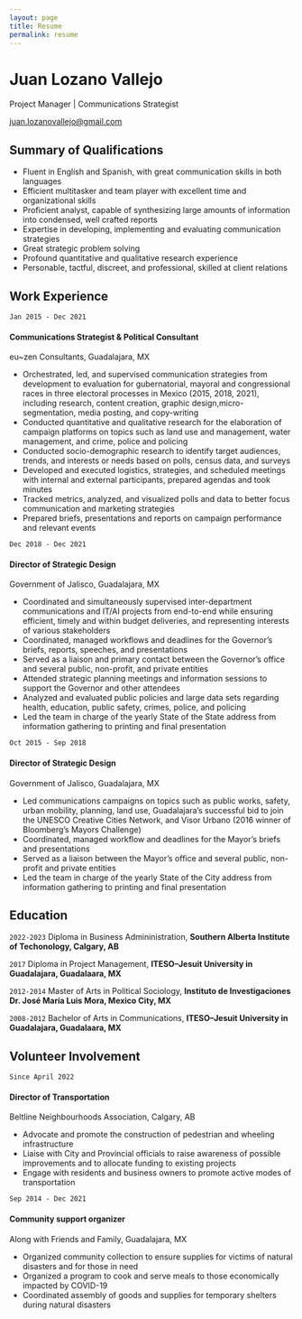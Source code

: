 ```yaml
---
layout: page
title: Resume
permalink: resume
---
```

# Juan Lozano Vallejo
Project Manager | Communications Strategist

<div id="juanlozano.me">
<a href="juan.lozanovallejo@gmail.com">juan.lozanovallejo@gmail.com</a>
</div>


## Summary of Qualifications
- Fluent in English and Spanish, with great communication skills in both languages
- Efficient multitasker and team player with excellent time and organizational skills
- Proficient analyst, capable of synthesizing large amounts of information into condensed, well crafted reports
- Expertise in developing, implementing and evaluating communication strategies
- Great strategic problem solving
- Profound quantitative and qualitative research experience
- Personable, tactful, discreet, and professional, skilled at client relations


## Work Experience
`Jan 2015 - Dec 2021`<br/>
#### Communications Strategist & Political Consultant
eu~zen Consultants, Guadalajara, MX
- Orchestrated, led, and supervised communication strategies from development to evaluation  for gubernatorial, mayoral and congressional races in three electoral processes in Mexico (2015, 2018, 2021), including research, content creation, graphic design,micro-segmentation, media posting, and copy-writing
- Conducted quantitative and qualitative research for the elaboration of campaign platforms on topics such as land use and management, water management, and crime, police and policing
- Conducted socio-demographic research to identify target audiences, trends, and interests or needs based on polls, census data, and surveys
- Developed and executed logistics, strategies, and scheduled meetings with internal and external participants, prepared agendas and took minutes
- Tracked metrics, analyzed, and visualized polls and data to better focus communication and marketing strategies
- Prepared briefs, presentations and reports on campaign performance and relevant events


`Dec 2018 - Dec 2021`<br/>
#### Director of Strategic Design
Government of Jalisco, Guadalajara, MX
- Coordinated and simultaneously supervised inter-department communications and IT/AI projects from end-to-end while ensuring efficient, timely and within budget deliveries, and representing interests of various stakeholders
- Coordinated, managed workflows and deadlines for the Governor’s briefs, reports, speeches, and presentations
- Served as a liaison and primary contact between the Governor’s office and several public, non-profit, and private entities
- Attended strategic planning meetings and information sessions to support the Governor and other attendees
- Analyzed and evaluated public policies and large data sets regarding health, education, public safety, crimes, police, and policing
- Led the team in charge of the yearly State of the State address from information gathering to printing and final presentation

`Oct 2015 - Sep 2018`<br/>
#### Director of Strategic Design
Government of Jalisco, Guadalajara, MX
- Led communications campaigns on topics such as public works, safety, urban mobility, planning, land use, Guadalajara’s successful bid to join the UNESCO Creative Cities Network, and Visor Urbano (2016 winner of Bloomberg’s Mayors Challenge)
- Coordinated, managed workflow and deadlines for the Mayor’s briefs and presentations
- Served as a liaison between the Mayor’s office and several public, non-profit and private entities
- Led the team in charge of the yearly State of the City address from information gathering to printing and final presentation


## Education

`2022-2023`
Diploma in Business Admininistration,
__Southern Alberta Institute of Techonology, Calgary, AB__

`2017`
Diploma in Project Management,
__ITESO–Jesuit University in Guadalajara, Guadalaara, MX__

`2012-2014`
Master of Arts in Political Sociology,
__Instituto de Investigaciones Dr. José María Luis Mora, Mexico City, MX__

`2008-2012`
Bachelor of Arts in Communications,
__ITESO–Jesuit University in Guadalajara, Guadalaara, MX__

## Volunteer Involvement
`Since April 2022`<br/>
#### Director of Transportation
Beltline Neighbourhoods Association, Calgary, AB
- Advocate and promote the construction of pedestrian and wheeling infrastructure
- Liaise with City and Provincial officials to raise awareness of possible improvements and to allocate funding to existing projects
- Engage with residents and business owners to promote active modes of transportation

`Sep 2014 - Dec 2021`<br/>
#### Community support organizer
Along with Friends and Family, Guadalajara, MX
- Organized community collection to ensure supplies for victims of natural disasters and for those in need 
- Organized a program to cook and serve meals to those economically impacted by COVID-19
- Coordinated assembly of goods and supplies for temporary shelters during natural disasters



<!-- ### Footer

Last updated: August 2022 -->
